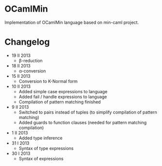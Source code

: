 OCamlMin
========

Implementation of OCamlMin language based on min-caml project.

Changelog
=========
* 19 II 2013
  * β-reduction
* 18 II 2013
  * α-conversion
* 15 II 2013
  * Conversion to K-Normal form
* 10 II 2013
  * Added simple case expressions to language
  * Added fail / handle expressions to language
  * Compilation of pattern matching finished
* 9 II 2013
  * Switched to pairs instead of tuples (to simplify compilation of pattern matching)
  * Added guards to function clauses (needed for pattern matching compilation)
* 1 II 2013
  * Added type inference
* 31 I 2013
  * Syntax of type expressions
* 30 I 2013
  * Syntax of expressions
